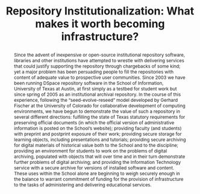 ---
abstract: 'Since the advent of inexpensive or open-source institutional repository
  software, libraries and other institutions have attempted to wrestle with delivering
  services that could justify supporting the repository through chargebacks of some
  kind; yet a major problem has been persuading people to fill the repositories with
  content of adequate value to prospective user communities. Since 2003 we have been
  running DSpace repository software in the School of Information, University of Texas
  at Austin, at first simply as a testbed for student work but since spring of 2005
  as an institutional archival repository. In the course of this experience, following
  the “seed-evolve-reseed” model developed by Gerhard Fischer at the University of
  Colorado for collaborative development of computing environments, we have begun
  to demonstrate the value of such a repository in several different directions: fulfilling
  the state of Texas statutory requirements for preserving official documents (in
  which the official version of administrative information is posted on the School’s
  website); providing faculty (and students) with preprint and postprint exposure
  of their work; providing secure storage for learning objects, including presentations
  and tutorials; providing secure archiving for digital materials of historical value
  both to the School and to the discipline; providing an environment for students
  to work on the problems of digital archiving, populated with objects that will over
  time and in their turn demonstrate further problems of digital archiving; and providing
  the Information Technology service with a secure archive for versions of installed
  software and content. These uses within the School alone are beginning to weigh
  securely enough in the balance to warrant commitment of funding for the provision
  of infrastructure to the tasks of administering and delivering educational services.'
creators:
- Galloway, Patricia
date: null
document_url: https://services.phaidra.univie.ac.at/api/object/o:294551/download
grand_parent: iPRES
institutions: []
keywords:
- ithaca
landing_page_url: https://phaidra.univie.ac.at/o:294551
language: eng
layout: publication
license: CC BY-SA 3.0 AT
notes_url: null
parent: iPRES 2006
presentation_url: null
publication_type: presentation
size: 61752
source_name: iPRES
title: 'Repository Institutionalization: What makes it worth becoming infrastructure?'
year: 2006
---